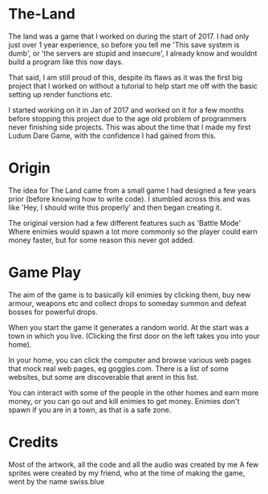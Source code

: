 # The-Land
The land was a game that I worked on during the start of 2017.  I had only just over 1 year experience, so before you tell me 'This save system is dumb', or 'the servers are stupid and insecure', I already know and wouldnt build a program like this now days.

That said, I am still proud of this, despite its flaws as it was the first big project that I worked on without a tutorial to help start me off with the basic setting up render functions etc.

I started working on it in Jan of 2017 and worked on it for a few months before stopping this project due to the age old problem of programmers never finishing side projects.  This was about the time that I made my first Ludum Dare Game, with the confidence I had gained from this.

# Origin
The idea for The Land came from a small game I had designed a few years prior (before knowing how to write code).  I stumbled across this and was like 'Hey, I should write this properly' and then began creating it.

The original version had a few different features such as 'Battle Mode' Where enimies would spawn a lot more commonly so the player could earn money faster, but for some reason this never got added.

# Game Play
The aim of the game is to basically kill enimies by clicking them, buy new armour, weapons etc and collect drops to someday summon and defeat bosses for powerful drops.

When you start the game it generates a random world.  At the start was a town in which you live.  (Clicking the first door on the left takes you into your home).

In your home, you can click the computer and browse various web pages that mock real web pages, eg goggles.com.  There is a list of some websites, but some are discoverable that arent in this list.

You can interact with some of the people in the other homes and earn more money, or you can go out and kill enimies to get money.  Enimies don't spawn if you are in a town, as that is a safe zone.

# Credits
Most of the artwork, all the code and all the audio was created by me
A few sprites were created by my friend, who at the time of making the game, went by the name swiss.blue
